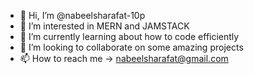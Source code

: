 - 👋 Hi, I’m @nabeelsharafat-10p
- 👀 I’m interested in MERN and JAMSTACK
- 🌱 I’m currently learning about how to code efficiently
- 💞️ I’m looking to collaborate on some amazing projects
- 📫 How to reach me -> nabeelsharafat@gmail.com

<!---
nabeelsharafat-10p/nabeelsharafat-10p is a ✨ special ✨ repository because its `README.md` (this file) appears on your GitHub profile.
You can click the Preview link to take a look at your changes.
--->
